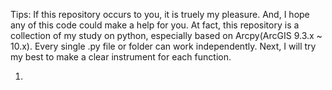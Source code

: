 Tips:
If this repository occurs to you, it is truely my pleasure. And, I hope any of this code could make a help for you.
At fact, this repository is a collection of my study on python, especially based on Arcpy(ArcGIS 9.3.x ~ 10.x). Every single .py file or folder can work independently. 
Next, I will try my best to make a clear instrument for each function.

1. 
